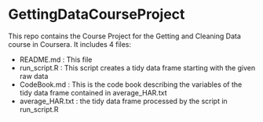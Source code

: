 # GettingDataCourseProject

This repo contains the Course Project for the Getting and Cleaning Data course in Coursera.
It includes 4 files:

* README.md : This file
* run_script.R : This script creates a tidy data frame starting with the given raw data
* CodeBook.md : This is the code book describing the variables of the tidy data frame contained in average_HAR.txt
* average_HAR.txt : the tidy data frame processed by the script in run_script.R
